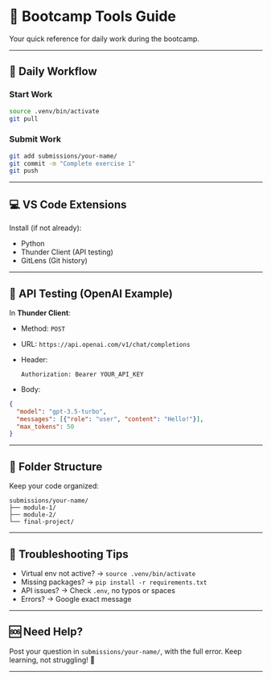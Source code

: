 # 🚀 Bootcamp Tools Guide

Your quick reference for daily work during the bootcamp.

---

## 🔁 Daily Workflow

### Start Work

```bash
source .venv/bin/activate
git pull
```

### Submit Work

```bash
git add submissions/your-name/
git commit -m "Complete exercise 1"
git push
```

---

## 💻 VS Code Extensions

Install (if not already):

* Python
* Thunder Client (API testing)
* GitLens (Git history)

---

## 🔌 API Testing (OpenAI Example)

In **Thunder Client**:

* Method: `POST`
* URL: `https://api.openai.com/v1/chat/completions`
* Header:

  ```
  Authorization: Bearer YOUR_API_KEY
  ```
* Body:

```json
{
  "model": "gpt-3.5-turbo",
  "messages": [{"role": "user", "content": "Hello!"}],
  "max_tokens": 50
}
```

---

## 📁 Folder Structure

Keep your code organized:

```
submissions/your-name/
├── module-1/
├── module-2/
└── final-project/
```

---

## 🧯 Troubleshooting Tips

* Virtual env not active? → `source .venv/bin/activate`
* Missing packages? → `pip install -r requirements.txt`
* API issues? → Check `.env`, no typos or spaces
* Errors? → Google exact message

---

## 🆘 Need Help?

Post your question in `submissions/your-name/`, with the full error.
Keep learning, not struggling! 🚀

---

